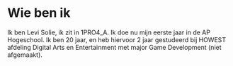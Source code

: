# Wie ben ik

Ik ben Levi Solie, ik zit in 1PRO4_A. Ik doe nu mijn eerste jaar in de AP Hogeschool. Ik ben 20 jaar, en heb hiervoor 2 jaar gestudeerd bij HOWEST afdeling Digital Arts en Entertainment met major Game Development (niet afgemaakt).